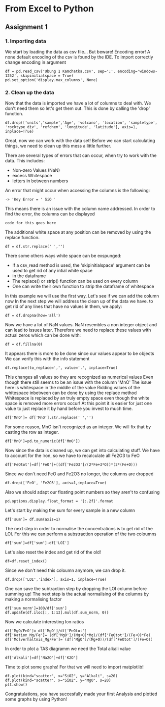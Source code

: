 # From Excel to Python  

## Assignment 1

### 1. Importing data
We start by loading the data as csv file... But beware!
Encoding error! A none default encoding of the csv is found by the IDE.
To import correctly change encoding in argument

    df = pd.read_csv('Ubung 1 Kamchatka.csv', sep=';', encoding='windows-1252', skipinitialspace = True) 
    pd.set_option('display.max_columns', None)      
                                                            
### 2. Clean up the data
Now that the data is imported we have a lot of columns to deal with. We don't need them so let's get them out.
This is done by calling the 'drop' function.

    df.drop(['units','sample','Age', 'volcano', 'location', 'sampletype', 'rocktype_div', 'refchem', 'longitude', 'latitude'], axis=1, inplace=True)                                        
Great, now we can work with the data set! Before we can start calculating things, we need to clean up this mess a little further. 

There are several types of errors that can occur, when try to work with the data. This includes:
* Non-zero Values (NaN) 
* excess Whitespace 
* letters in between numbers

An error that might occur when accessing the columns is the following: 

    -> 'Key Error = ' SiO '

This means there is an issue with the column name addressed. In order to find the error, the columns can be displayed 

    code for this goes here

The additional white space at any position can be removed by using the replace function. 

    df = df.str.replace(' ','')

There some others ways white space can be exspunged: 
*  If a csv_read method is used, the 'skipinitialspace' argument can be used to get rid of any intial white space
*   in the dataframe
*   The replace() or strip() function can be used on every column
*   One can write their own function to strip the dataframe of whitespace

In this example we will use the first way. Let's see if we can add the column now
In the next step we will address the clean up of the data we have.
to get rid of any lines that have no values in them, we apply:

    df = df.dropna(how='all')
Now we have a lot of NaN values. NaN resembles a non integer object and can lead to issues later.
Therefore we need to replace these values with actual zeros which can be done with:
    
    df = df.fillna(0)
It appears there is more to be done since our values appear to be objects
We can verify this with the info statement
    
    df.replace(to_replace=',', value='.', inplace=True)
    
This changes all values so they are recognized as numerical values
Even though there still seems to be an issue with the column 'MnO'
The issue here is whitespace in the middle of the value
Ridding values of the whitespace inbetween can be done by using the replace method
Whitespace is replaced by an truly empty space even though the white space is removed more errors occur!
At this point it is easier for just one value to just replace it by hand before you invest to much time.
    
    df['MnO']= df['MnO'].str.replace(' ','')
For some reason, MnO isn't recognized as an integer. We will fix that by casting the row as integer.
    
    df['MnO']=pd.to_numeric(df['MnO'])

Now since the data is cleaned up, we can get into calculating stuff.
We have to account for the Iron, so we have to recalculate all Fe2O3 to FeO
    
    df['FeOtot']=df['FeO']+((df['Fe2O3']/(2*Fe+3*O))*(2*(Fe+O)))
Since we don't need FeO and Fe2O3 no longer, the columns are dropped
    
    df.drop(['FeO', 'Fe2O3'], axis=1,inplace=True)
Also we should adapt our floating point numbers so they aren't to confusing
    
    pd.options.display.float_format = '{:.2f}'.format   
Let's start by making the sum for every sample in a new column
    
    df['sum']= df.sum(axis=1)
The next step in order to normalise the concentrations is to get rid of the LOI.
For this we can perform a substraction operation of the two coloumns
    
    df['sum']=df['sum']-df['LOI']
Let's also reset the index and get rid of the old!
    
    df=df.reset_index()
Since we don't need this coloumn anymore, we can drop it.
    
    df.drop(['LOI','index'], axis=1, inplace=True)

One can save the subtraction step by dropping the LOI column before summing up!
The next step is the actual normalising of the columns by making a normalising factor

    df['sum_norm']=100/df['sum']
    df.update(df.iloc[:, 1:13].mul(df.sum_norm, 0))

Now we calculate interesting Ion ratios

    df['MgO/FeO']= df['MgO']/df['FeOtot']
    df['Kation_Mg/Fe']= (df['MgO']/(Mg+O)*Mg)/(df['FeOtot']/(Fe+O)*Fe)
    df['Molverhältnis_Mg/Fe']= (df['MgO']/(Mg+O))/(df['FeOtot']/(Fe+O))
    
In order to plot a TAS diagramm we need the Total alkali value
    
    df['Alkali']=df['Na2O']+df['K2O']
    
Time to plot some graphs!
For that we will need to import matplotlib!

    df.plot(kind="scatter", x="SiO2", y="Alkali", s=20)
    df.plot(kind="scatter", x="SiO2", y="MgO", s=20)
    plt.show()

Congratulations, you have succesfully made your first Analysis and plotted some graphs by using Python! 
